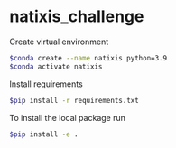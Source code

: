 # natixis_challenge

Create virtual environment
```bash
$conda create --name natixis python=3.9 
$conda activate natixis
```

Install requirements
```bash
$pip install -r requirements.txt
```

To install the local package run
```bash
$pip install -e .
```